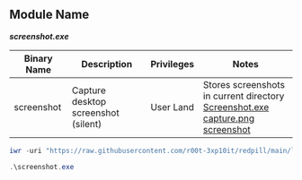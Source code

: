 ## Module Name
   <b><i>screenshot.exe</i></b>

|Binary Name|Description|Privileges|Notes|
|---|---|---|---|
|screenshot|Capture desktop screenshot (silent)|User Land|Stores screenshots in current directory<br />[Screenshot.exe capture.png screenshot](https://raw.githubusercontent.com/r00t-3xp10it/redpill/main/lib/Screenshot/screenshot.png)|

```powershell
iwr -uri "https://raw.githubusercontent.com/r00t-3xp10it/redpill/main/lib/screenshot/screenshot.exe" -OutFile "screenshot.exe"
```

```powershell
.\screenshot.exe
```
